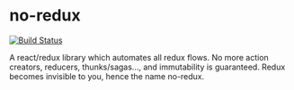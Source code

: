 # no-redux

[![Build Status](https://travis-ci.org/ln613/no-redux.svg?branch=master)](https://travis-ci.org/ln613/no-redux)

A react/redux library which automates all redux flows. No more action creators, reducers, thunks/sagas..., and immutability is guaranteed. Redux becomes invisible to you, hence the name no-redux.
